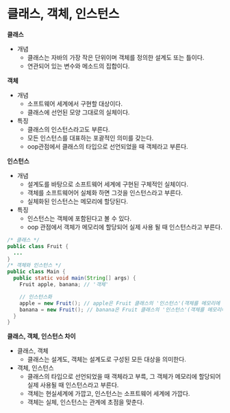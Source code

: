 # 클래스, 객체, 인스턴스
**클래스**
- 개념
  - 클래스는 자바의 가장 작은 단위이며 객체를 정의한 설계도 또는 틀이다. 
  - 연관되어 있는 변수와 메소드의 집합이다.
  
**객체**
- 개념
  - 소프트웨어 세계에서 구현할 대상이다.
  - 클래스에 선언된 모양 그대로의 실체이다.
- 특징
  - 클래스의 인스턴스라고도 부른다.
  - 모든 인스턴스를 대표하는 포괄적인 의미를 갖는다.
  - oop관점에서 클래스의 타입으로 선언되었을 때 객체라고 부른다.

**인스턴스**
- 개념
  - 설계도를 바탕으로 소프트웨어 세계에 구현된 구체적인 실체이다.
  - 객체를 소프트웨어어 실체화 하면 그것을 인스턴스라고 부른다.
  - 실체화된 인스턴스는 메모리에 할당된다.
- 특징
  - 인스턴스는 객체에 포함된다고 볼 수 있다.
  - oop 관점에서 객체가 메모리에 할당되어 실제 사용 될 때 인스턴스라고 부른다.
```java
/* 클래스 */
public class Fruit {
  ...
}
/* 객체와 인스턴스 */
public class Main {
  public static void main(String[] args) {
    Fruit apple, banana; // '객체'

    // 인스턴스화
    apple = new Fruit(); // apple은 Fruit 클래스의 '인스턴스'(객체를 메모리에 할당)
    banana = new Fruit(); // banana은 Fruit 클래스의 '인스턴스'(객체를 메모리에 할당)
  }
}
```

**클래스, 객체, 인스턴스 차이**
- 클래스, 객체
  - 클래스는 설계도, 객체는 설계도로 구성된 모든 대상을 의미한다.
- 객체, 인스턴스
  - 클래스의 타입으로 선언되었을 때 객체라고 부륵, 그 객체가 메모리에 할당되어 실제 사용될 때 인스턴스라고 부른다.
  - 객체는 현실세계에 가깝고, 인스턴스는 소프트웨어 세계에 가깝다.
  - 객체는 실체, 인스턴스는 관계에 초점을 맞춘다.
